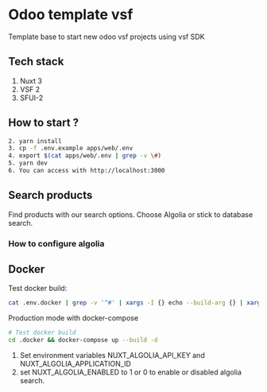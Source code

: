 # Odoo template vsf

Template base to start new odoo vsf projects using vsf SDK

## Tech stack

1. Nuxt 3
2. VSF 2
3. SFUI-2

## How to start ?

```sh
2. yarn install
3. cp -f .env.example apps/web/.env
4. export $(cat apps/web/.env | grep -v \#)
5. yarn dev
6. You can access with http://localhost:3000
```
## Search products

Find products with our search options. Choose Algolia or stick to database search.

### How to configure algolia

## Docker


Test docker build:

```bash
cat .env.docker | grep -v '^#' | xargs -I {} echo --build-arg {} | xargs docker build . -t vsf-test
```

Production mode with docker-compose

```bash
# Test docker build
cd .docker && docker-compose up --build -d
```
1. Set environment variables NUXT_ALGOLIA_API_KEY and NUXT_ALGOLIA_APPLICATION_ID
2. set NUXT_ALGOLIA_ENABLED to 1 or 0 to enable or disabled algolia search.
